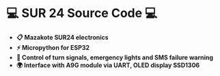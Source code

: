 # 💻 SUR 24 Source Code 💻

- **📋 Mazakote SUR24 electronics**
- **⚡ Micropython for ESP32**
- **🚨 Control of turn signals, emergency lights and SMS failure warning**
- **🌍 Interface with A9G module via UART, OLED display SSD1306**
